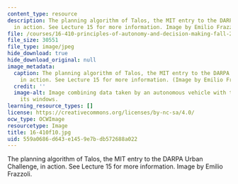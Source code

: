 ```yaml
---
content_type: resource
description: The planning algorithm of Talos, the MIT entry to the DARPA Urban Challenge,
  in action. See Lecture 15 for more information. Image by Emilio Frazzoli.
file: /courses/16-410-principles-of-autonomy-and-decision-making-fall-2010/559a0686d643e1459e7bdb572688a022_16-410f10.jpg
file_size: 30551
file_type: image/jpeg
hide_download: true
hide_download_original: null
image_metadata:
  caption: The planning algorithm of Talos, the MIT entry to the DARPA Urban Challenge,
    in action. See Lecture 15 for more information. (Image by Emilio Frazzoli.)
  credit: ''
  image-alt: Image combining data taken by an autonomous vehicle with the views from
    its windows.
learning_resource_types: []
license: https://creativecommons.org/licenses/by-nc-sa/4.0/
ocw_type: OCWImage
resourcetype: Image
title: 16-410f10.jpg
uid: 559a0686-d643-e145-9e7b-db572688a022
---
```

The planning algorithm of Talos, the MIT entry to the DARPA Urban Challenge, in action. See Lecture 15 for more information. Image by Emilio Frazzoli.